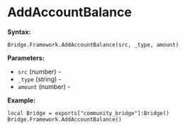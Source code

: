 # AddAccountBalance

**Syntax:**

```
Bridge.Framework.AddAccountBalance(src, _type, amount)
```

**Parameters:**

* `src` (number) -
* `_type` (string) -
* `amount` (number) -

**Example:**

```
local Bridge = exports["community_bridge"]:Bridge()
Bridge.Framework.AddAccountBalance()
```
